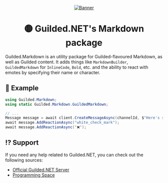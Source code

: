 <div align="center">

[![Banner](https://raw.githubusercontent.com/Guilded-NET/Guilded.NET/early-access/assets/Banner.png)](https://github.com/Guilded-NET/Guilded.NET)

# 🟡 Guilded.NET's Markdown package
</div>

Guilded.Markdown is an utility package for Guilded-flavoured Markdown, as well as Guilded content. It adds things like `MarkdownBuilder`, `GuildedMarkdown` for `InlineCode`, `Bold`, etc. and the ability to react with emotes by specifying their name or character.

## 📙 Example

```cs
using Guilded.Markdown;
using static Guilded.Markdown.GuildedMarkdown;

// ...
Message message = await client.CreateMessageAsync(channelId, $"Here's some inline code: {InlineCode("xyz")}");
await message.AddReactionAsync("white_check_mark");
await message.AddReactionAsync('❌');
```

## ⁉️ Support

If you need any help related to Guilded.NET, you can check out the following sources:

- [Official Guilded.NET Server](https://guilded.gg/Guilded-NET)
- [Programming Space](https://guilded.gg/programming)
